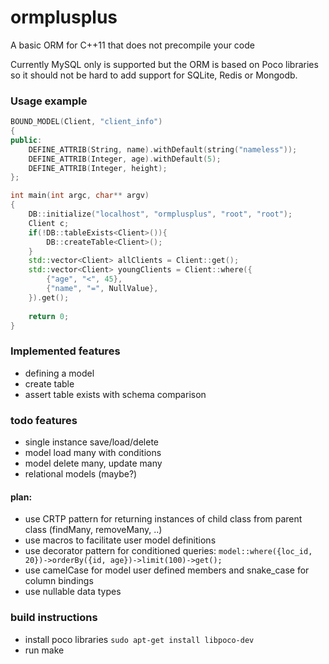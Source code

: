 # ormplusplus
A basic ORM for C++11 that does not precompile your code

Currently MySQL only is supported but the ORM is based on Poco libraries so it should not be hard to add support for SQLite, Redis or Mongodb.

### Usage example
```cpp
BOUND_MODEL(Client, "client_info")
{
public:
	DEFINE_ATTRIB(String, name).withDefault(string("nameless"));
	DEFINE_ATTRIB(Integer, age).withDefault(5);
	DEFINE_ATTRIB(Integer, height);
};

int main(int argc, char** argv)
{
	DB::initialize("localhost", "ormplusplus", "root", "root");
	Client c;
	if(!DB::tableExists<Client>()){
		DB::createTable<Client>();
	}
	std::vector<Client> allClients = Client::get();
	std::vector<Client> youngClients = Client::where({
		{"age", "<", 45},
		{"name", "=", NullValue},
	}).get();
	
	return 0;
}
```
### Implemented features
- defining a model
- create table
- assert table exists with schema comparison
### todo features
- single instance save/load/delete
- model load many with conditions
- model delete many, update many
- relational models (maybe?)

#### plan:
- use CRTP pattern for returning instances of child class from parent class (findMany, removeMany, ..)
- use macros to facilitate user model definitions
- use decorator pattern for conditioned queries:  `model::where({loc_id, 20})->orderBy({id, age})->limit(100)->get();`
- use camelCase for model user defined members and snake_case for column bindings
- use nullable data types

### build instructions
- install poco libraries
``
sudo apt-get install libpoco-dev
``
- run make
